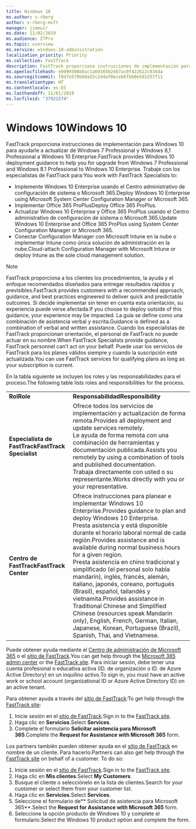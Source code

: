 ```yaml
---
title: Windows 10
ms.author: v-rberg
author: v-rberg-msft
manager: jimmuir
ms.date: 11/02/2019
ms.audience: ITPro
ms.topic: overview
ms.service: windows-10-administration
localization_priority: Priority
ms.collection: FastTrack
description: FastTrack proporciona instrucciones de implementación para Windows 10 para ayudarle a actualizar de Windows 7 Professional y Windows 8,1 Professional a Windows 10 Enterprise.
ms.openlocfilehash: e9999306b8ac1a6916562eb7ac0f422622c834da
ms.sourcegitcommit: f8d7e570b60a55c244af0eceb6fbb0e591257f11
ms.translationtype: HT
ms.contentlocale: es-ES
ms.lasthandoff: 11/01/2019
ms.locfileid: "37921574"
---
```

# <a name="windows-10"></a><span data-ttu-id="fb335-103">Windows 10</span><span class="sxs-lookup"><span data-stu-id="fb335-103">Windows 10</span></span>

<span data-ttu-id="fb335-104">FastTrack proporciona instrucciones de implementación para Windows 10 para ayudarle a actualizar de Windows 7 Professional y Windows 8,1 Professional a Windows 10 Enterprise.</span><span class="sxs-lookup"><span data-stu-id="fb335-104">FastTrack provides Windows 10 deployment guidance to help you for upgrade from Windows 7 Professional and Windows 8.1 Professional to Windows 10 Enterprise.</span></span> <span data-ttu-id="fb335-105">Trabaje con los especialistas de FastTrack para:</span><span class="sxs-lookup"><span data-stu-id="fb335-105">You work with FastTrack Specialists to:</span></span>

- <span data-ttu-id="fb335-106">Implemente Windows 10 Enterprise usando el Centro administrativo de configuración de sistema o Microsoft 365.</span><span class="sxs-lookup"><span data-stu-id="fb335-106">Deploy Windows 10 Enterprise using Microsoft System Center Configuration Manager or Microsoft 365.</span></span>
- <span data-ttu-id="fb335-107">Implementar Office 365 ProPlus</span><span class="sxs-lookup"><span data-stu-id="fb335-107">Deploy Office 365 ProPlus.</span></span> 
- <span data-ttu-id="fb335-108">Actualizar Windows 10 Enterprise y Office 365 ProPlus usando el Centro administrativo de configuración de sistema o Microsoft 365.</span><span class="sxs-lookup"><span data-stu-id="fb335-108">Update Windows 10 Enterprise and Office 365 ProPlus using System Center Configuration Manager or Microsoft 365.</span></span>
- <span data-ttu-id="fb335-109">Conectar Configuration Manager con Microsoft Intune en la nube o implementar Intune como única solución de administración en la nube.</span><span class="sxs-lookup"><span data-stu-id="fb335-109">Cloud-attach Configuration Manager with Microsoft Intune or deploy Intune as the sole cloud management solution.</span></span>
  
> [!NOTE]
> <span data-ttu-id="fb335-110">FastTrack proporciona a los clientes los procedimientos, la ayuda y el enfoque recomendados diseñados para entregar resultados rápidos y previsibles.</span><span class="sxs-lookup"><span data-stu-id="fb335-110">FastTrack provides customers with a recommended approach, guidance, and best practices engineered to deliver quick and predictable outcomes.</span></span> <span data-ttu-id="fb335-111">Si decide implementar sin tener en cuenta esta orientación, su experiencia puede verse afectada.</span><span class="sxs-lookup"><span data-stu-id="fb335-111">If you choose to deploy outside of this guidance, your experience may be impacted.</span></span> <span data-ttu-id="fb335-112">La guía se define como una combinación de asistencia verbal y escrita.</span><span class="sxs-lookup"><span data-stu-id="fb335-112">Guidance is defined as a combination of verbal and written assistance.</span></span> <span data-ttu-id="fb335-113">Cuando los especialistas de FastTrack proporcionan orientación, el personal de FastTrack no puede actuar en su nombre.</span><span class="sxs-lookup"><span data-stu-id="fb335-113">When FastTrack Specialists provide guidance, FastTrack personnel can’t act on your behalf.</span></span> <span data-ttu-id="fb335-114">Puede usar los servicios de FastTrack para los planes válidos siempre y cuando la suscripción esté actualizada.</span><span class="sxs-lookup"><span data-stu-id="fb335-114">You can use FastTrack services for qualifying plans as long as your subscription is current.</span></span>  
    
<span data-ttu-id="fb335-115">En la tabla siguiente se incluyen los roles y las responsabilidades para el proceso.</span><span class="sxs-lookup"><span data-stu-id="fb335-115">The following table lists roles and responsibilities for the process.</span></span>

|||
|:-----|:-----|
|<span data-ttu-id="fb335-116">**Rol**</span><span class="sxs-lookup"><span data-stu-id="fb335-116">**Role**</span></span> <br/> |<span data-ttu-id="fb335-117">**Responsabilidad**</span><span class="sxs-lookup"><span data-stu-id="fb335-117">**Responsibility**</span></span> <br/> |
|<span data-ttu-id="fb335-118">**Especialista de FastTrack**</span><span class="sxs-lookup"><span data-stu-id="fb335-118">**FastTrack Specialist**</span></span> <br/> |<span data-ttu-id="fb335-119">Ofrece todos los servicios de implementación y actualización de forma remota.</span><span class="sxs-lookup"><span data-stu-id="fb335-119">Provides all deployment and update services remotely.</span></span>  <br/> <span data-ttu-id="fb335-120">Le ayuda de forma remota con una combinación de herramientas y documentación publicada.</span><span class="sxs-lookup"><span data-stu-id="fb335-120">Assists you remotely by using a combination of tools and published documentation.</span></span> <br/> <span data-ttu-id="fb335-121">Trabaja directamente con usted o su representante.</span><span class="sxs-lookup"><span data-stu-id="fb335-121">Works directly with you or your representative.</span></span>|
|<span data-ttu-id="fb335-122">**Centro de FastTrack**</span><span class="sxs-lookup"><span data-stu-id="fb335-122">**FastTrack Center**</span></span>  <br/> |<span data-ttu-id="fb335-123">Ofrece instrucciones para planear e implementar Windows 10 Enterprise.</span><span class="sxs-lookup"><span data-stu-id="fb335-123">Provides guidance to plan and deploy Windows 10 Enterprise.</span></span>   <br/> <span data-ttu-id="fb335-124">Presta asistencia y está disponible durante el horario laboral normal de cada región.</span><span class="sxs-lookup"><span data-stu-id="fb335-124">Provides assistance and is available during normal business hours for a given region.</span></span> <br/> <span data-ttu-id="fb335-125">Presta asistencia en chino tradicional y simplificado (el personal solo habla mandarín), inglés, francés, alemán, italiano, japonés, coreano, portugués (Brasil), español, tailandés y vietnamita.</span><span class="sxs-lookup"><span data-stu-id="fb335-125">Provides assistance in Traditional Chinese and Simplified Chinese (resources speak Mandarin only), English, French, German, Italian, Japanese, Korean, Portuguese (Brazil), Spanish, Thai, and Vietnamese.</span></span>|
 
<span data-ttu-id="fb335-126">Puede obtener ayuda mediante el [Centro de administración de Microsoft 365](https://go.microsoft.com/fwlink/?linkid=2032704) o el [sitio de FastTrack](https://go.microsoft.com/fwlink/?linkid=780698).</span><span class="sxs-lookup"><span data-stu-id="fb335-126">You can get help through the [Microsoft 365 admin center](https://go.microsoft.com/fwlink/?linkid=2032704) or the [FastTrack site](https://go.microsoft.com/fwlink/?linkid=780698).</span></span> <span data-ttu-id="fb335-127">Para iniciar sesión, debe tener una cuenta profesional o educativa activa (ID. de organización o ID. de Azure Active Directory) en un inquilino activo.</span><span class="sxs-lookup"><span data-stu-id="fb335-127">To sign in, you must have an active work or school account (organizational ID or Azure Active Directory ID) on an active tenant.</span></span> 

<span data-ttu-id="fb335-128">Para obtener ayuda a través del [sitio de FastTrack](https://go.microsoft.com/fwlink/?linkid=780698):</span><span class="sxs-lookup"><span data-stu-id="fb335-128">To get help through the [FastTrack site](https://go.microsoft.com/fwlink/?linkid=780698):</span></span> 
1.  <span data-ttu-id="fb335-129">Inicie sesión en el [sitio de FastTrack](https://go.microsoft.com/fwlink/?linkid=780698).</span><span class="sxs-lookup"><span data-stu-id="fb335-129">Sign in to the [FastTrack site](https://go.microsoft.com/fwlink/?linkid=780698).</span></span> 
2.  <span data-ttu-id="fb335-130">Haga clic en **Servicios**.</span><span class="sxs-lookup"><span data-stu-id="fb335-130">Select **Services**.</span></span>
3.  <span data-ttu-id="fb335-131">Complete el formulario **Solicitar asistencia para Microsoft 365**.</span><span class="sxs-lookup"><span data-stu-id="fb335-131">Complete the **Request for Assistance with Microsoft 365** form.</span></span>
  
<span data-ttu-id="fb335-p104">Los partners también pueden obtener ayuda en el [sitio de FastTrack](https://go.microsoft.com/fwlink/?linkid=780698) en nombre de un cliente. Para hacerlo:</span><span class="sxs-lookup"><span data-stu-id="fb335-p104">Partners can also get help through the [FastTrack site](https://go.microsoft.com/fwlink/?linkid=780698) on behalf of a customer. To do so:</span></span>
1.  <span data-ttu-id="fb335-134">Inicie sesión en el [sitio de FastTrack](https://go.microsoft.com/fwlink/?linkid=780698).</span><span class="sxs-lookup"><span data-stu-id="fb335-134">Sign in to the [FastTrack site](https://go.microsoft.com/fwlink/?linkid=780698).</span></span> 
2.  <span data-ttu-id="fb335-135">Haga clic en **Mis clientes**.</span><span class="sxs-lookup"><span data-stu-id="fb335-135">Select **My Customers**.</span></span>
3.  <span data-ttu-id="fb335-136">Busque el cliente o selecciónelo en la lista de clientes.</span><span class="sxs-lookup"><span data-stu-id="fb335-136">Search for your customer or select them from your customer list.</span></span>
4.  <span data-ttu-id="fb335-137">Haga clic en **Servicios**.</span><span class="sxs-lookup"><span data-stu-id="fb335-137">Select **Services**.</span></span>
5.  <span data-ttu-id="fb335-138">Seleccione el formulario de\*\* Solicitud de asistencia para Microsoft 365\*\*.</span><span class="sxs-lookup"><span data-stu-id="fb335-138">Select the **Request for Assistance with Microsoft 365** form.</span></span>
6.  <span data-ttu-id="fb335-139">Seleccione la opción producto de Windows 10 y complete el formulario.</span><span class="sxs-lookup"><span data-stu-id="fb335-139">Select the Windows 10 product option and complete the form.</span></span>
 
